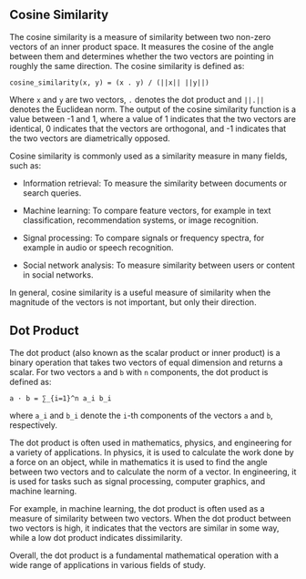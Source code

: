 ## Cosine Similarity

The cosine similarity is a measure of similarity
between two non-zero vectors of an inner product
space. It measures the cosine of the angle between
them and determines whether the two vectors are
pointing in roughly the same direction. The cosine
similarity is defined as:

```
cosine_similarity(x, y) = (x . y) / (||x|| ||y||)
```

Where `x` and `y` are two vectors, `.` denotes the
dot product and `||.||` denotes the Euclidean
norm. The output of the cosine similarity function
is a value between -1 and 1, where a value of
1 indicates that the two vectors are identical,
0 indicates that the vectors are orthogonal, and
-1 indicates that the two vectors are
diametrically opposed.

Cosine similarity is commonly used as a similarity
measure in many fields, such as:

- Information retrieval: To measure the similarity
  between documents or search queries.

- Machine learning: To compare feature vectors,
  for example in text classification,
  recommendation systems, or image recognition.

- Signal processing: To compare signals or
  frequency spectra, for example in audio or
  speech recognition.

- Social network analysis: To measure similarity
  between users or content in social networks.

In general, cosine similarity is a useful measure
of similarity when the magnitude of the vectors is
not important, but only their direction.

## Dot Product

The dot product (also known as the scalar product
or inner product) is a binary operation that takes
two vectors of equal dimension and returns
a scalar. For two vectors `a` and `b` with `n`
components, the dot product is defined as:

```
a · b = ∑_{i=1}^n a_i b_i
```

where `a_i` and `b_i` denote the `i`-th components
of the vectors `a` and `b`, respectively.

The dot product is often used in mathematics,
physics, and engineering for a variety of
applications. In physics, it is used to calculate
the work done by a force on an object, while in
mathematics it is used to find the angle between
two vectors and to calculate the norm of
a vector. In engineering, it is used for tasks
such as signal processing, computer graphics, and
machine learning.

For example, in machine learning, the dot product
is often used as a measure of similarity between
two vectors. When the dot product between two
vectors is high, it indicates that the vectors are
similar in some way, while a low dot product
indicates dissimilarity.

Overall, the dot product is a fundamental
mathematical operation with a wide range of
applications in various fields of study.

